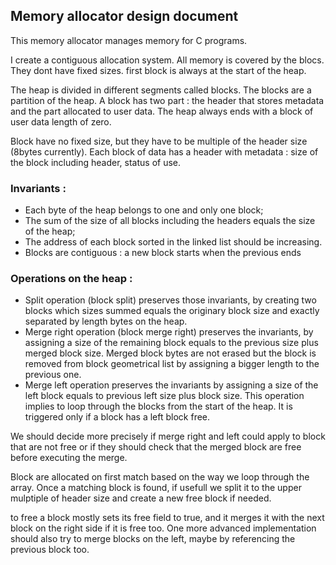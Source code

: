 ## Memory allocator design document

This memory allocator manages memory for C programs.

I create a contiguous allocation system. All memory is covered by the blocs. They dont have fixed sizes.
first block is always at the start of the heap.

The heap is divided in different segments called blocks. The blocks are a partition of the heap.
A block has two part : the header that stores metadata and the part allocated to user data.
The heap always ends with a block of user data length of zero.

Block have no fixed size, but they have to be multiple of the header size (8bytes currently).
Each block of data has a header with metadata : size of the block including header, status of use.

### Invariants : 
 - Each byte of the heap belongs to one and only one block;
 - The sum of the size of all blocks including the headers equals the size of the heap;
 - The address of each block sorted in the linked list should be increasing.
 - Blocks are contiguous : a new block starts when the previous ends

### Operations on the heap :
- Split operation (block split) preserves those invariants, by creating two blocks which sizes summed equals the originary block size and exactly separated by length bytes on the heap.
- Merge right operation (block merge right) preserves the invariants, by assigning a size of the remaining block equals to the previous size plus merged block size. Merged block bytes are not erased but the block is removed from block geometrical list by assigning a bigger length to the previous one.
- Merge left operation preserves the invariants by assigning a size of the left block equals to previous left size plus block size. This operation implies to loop through the blocks from the start of the heap. It is triggered only if a block has a left block free.

We should decide more precisely if merge right and left could apply to block that are not free or if they should check that the merged block are free before executing the merge.

Block are allocated on first match based on the way we loop through the array.
Once a matching block is found, if usefull we split it to the upper mulptiple of header size and create a new free block if needed.

to free a block mostly sets its free field to true, and it merges it with the next block on the right side if it is free too. 
One more advanced implementation should also try to merge blocks on the left, maybe by referencing the previous block too.
